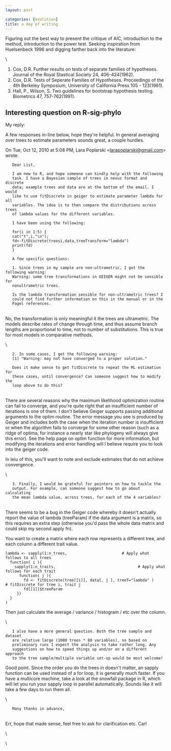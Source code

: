 ```yaml
---
layout: post

categories: [evolution]
title: a day of writing
---
```







 








Figuring out the best way to present the critique of AIC, introduction
to the method, introduction to the power test. Seeking inspiration from
Huelsenbeck 1996 and digging farther back into the literature:

\

1.  Cox, D.R. Further results on tests of separate families of
    hypotheses. Journal of the Royal Stastical Society 24,
    406-424(1962).
2.  Cox, D.R. Tests of Seperate Families of Hypotheses. Proceedings of
    the 4th Berkeley Symposium, University of California Press 105 -
    123(1961).
3.  Hall, P., Wilson, S. Two guidelines for bootstrap hypothesis
    testing. Biometrics 47, 757-762(1991).

Interesting question on R-sig-phylo
-----------------------------------

My reply:

A few responses in-line below, hope they're helpful. In general
averaging over trees to estimate parameters sounds great, a couple
hurdles.

On Tue, Oct 12, 2010 at 5:08 PM, Lara Poplarski
<larapoplarski@gmail.com\> wrote:

       Dear List,

       I am new to R, and hope someone can kindly help with the following
       task. I have a Bayesian sample of trees in nexus format and discrete
       data; example trees and data are at the bottom of the email. I would
       like to use fitDiscrete in geiger to estimate parameter lambda for all
       variables. The idea is to then compare the distributions across trees
       of lambda values for the different variables.

       I have been using the following:

       for(i in 1:5) {
       cat("t",i,"\n");
       fd<-fitDiscrete(treesi,data,treeTransform="lambda")
       print(fd)
       }

       A few specific questions:

       1. Since trees in my sample are non-ultrametric, I get the following warning:
       Warning: some tree transformations in GEIGER might not be sensible for
       nonultrametric trees.

       Is the lambda transformation sensible for non-ultrametric trees? I
       could not find further information on this in the manual or in the
       Pagel references.

\
 No, the transformation is only meaningful it the trees are ultrametric.
The models describe rates of change through time, and thus assume branch
lengths are proportional to time, not to number of substitutions. This
is true for most models in comparative methods.

\

       2. In some cases, I get the following warning:
       [1] "Warning: may not have converged to a proper solution."

       Does it make sense to get fitDiscrete to repeat the ML estimation for
       these cases, until convergence? Can someone suggest how to modify the
       loop above to do this?

\
 There are several reasons why the maximum likelihood optimization
routine can fail to converge, and you're quite right that an
insufficient number of iterations is one of them. I don't believe Geiger
supports passing additional arguments to the optim routine. The error
message you see is produced by Geiger and includes both the case when
the iteration number is insufficient or when the algorithm fails to
converge for some other reason (such as a ridge of optima, for instance
a nearly star like phylogeny will always give this error). See the help
page on optim function for more information, but modifying the
iterations and error handling will I believe require you to look into
the geiger code.

In leiu of this, you'll want to note and exclude estimates that do not
achieve convergence.

\

       3. Finally, I would be grateful for pointers on how to tackle the
       output. For example, can someone suggest how to go about calculating
       the mean lambda value, across trees, for each of the 4 variables?

\
 There seems to be a bug in the Geiger code whereby it doesn't actually
report the value of lambda (treeParam) if the data argument is a matrix,
so this requires an extra step (otherwise you'd pass the whole data
matrix and could skip my second apply fn).

You want to create a matrix where each row represents a different tree,
and each column a different trait value.

~~~~ {.de1}
lambda <- sapply(1:n_trees,                        # Apply what follows to all trees
  function( i ){
    sapply(1:n_traits,                                    # Apply what follows for each trait
      function( j ){
        fd <- fitDiscrete(tree[[i]], data[, j ], treeT="lambda" )     # fitDiscrete for tree i, trait j
        fd[[1]]$treeParam
     })
  }
)
~~~~

Then just calculate the average / variance / histogram / etc over the
column.

\

       I also have a more general question. Both the tree sample and dataset
       are relative large (1000 trees * 80 variables), so based on
       preliminary runs I expect the analysis to take rather long. Any
       suggestions on how to speed things up and/or on a different approach
       to the tree sample/multiple variable set-up would be most welcome!

Good point. Since the order you do the trees in doesn't matter, an
sapply function can be used instead of a for loop, it is generally much
faster. If you have a multicore machine, take a look at the snowfall
package in R, which will let you run your sapply loop in parallel
automatically. Sounds like it will take a few days to run them all.

\

       Many thanks in advance,

\
 Err, hope that made sense, feel free to ask for clarification etc. Carl

\

\

